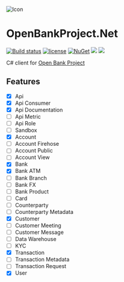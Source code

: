 ![Icon](https://i.imgur.com/2ym3YNc.jpg?1)
# OpenBankProject.Net 
[![Build status](https://ci.appveyor.com/api/projects/status/w4jyok8a4nr4svqn?svg=true)](https://ci.appveyor.com/project/lvermeulen/openbankproject-net)
 [![license](https://img.shields.io/github/license/lvermeulen/OpenBankProject.Net.svg?maxAge=2592000)](https://github.com/lvermeulen/OpenBankProject.Net/blob/master/LICENSE) [![NuGet](https://img.shields.io/nuget/vpre/OpenBankProject.Net.svg?maxAge=2592000)](https://www.nuget.org/packages/OpenBankProject.Net/) 
 ![](https://img.shields.io/badge/.net-4.5.2-yellowgreen.svg) ![](https://img.shields.io/badge/netstandard-1.3-yellowgreen.svg)

C# client for [Open Bank Project](https://openbankproject.com/)

## Features
* [X] Api
* [X] Api Consumer
* [X] Api Documentation
* [ ] Api Metric
* [ ] Api Role
* [ ] Sandbox
* [X] Account
* [ ] Account Firehose
* [ ] Account Public
* [ ] Account View
* [X] Bank
* [X] Bank ATM
* [ ] Bank Branch
* [ ] Bank FX
* [ ] Bank Product
* [ ] Card
* [ ] Counterparty
* [ ] Counterparty Metadata
* [X] Customer
* [ ] Customer Meeting
* [ ] Customer Message
* [ ] Data Warehouse
* [ ] KYC
* [X] Transaction
* [ ] Transaction Metadata
* [ ] Transaction Request
* [X] User
